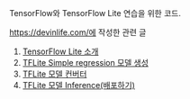 TensorFlow와 TensorFlow Lite 연습을 위한 코드.

https://devinlife.com/에 작성한 관련 글
1. [TensorFlow Lite 소개](https://devinlife.com/tensorflow%20lite/intro-tflite/)
2. [TFLite Simple regression 모델 생성](https://devinlife.com/tensorflow%20lite/intro-tflite/)
3. [TFLite 모델 컨버터](https://devinlife.com/tensorflow%20lite/tflite-converter/)
4. [TFLite 모델 Inference(배포하기)](https://devinlife.com/tensorflow%20lite/tensorflow-lite-inference/)
